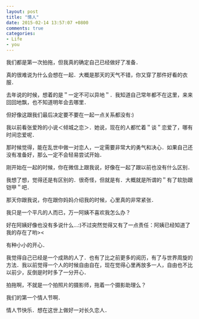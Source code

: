 ```yaml
---
layout: post
title: "情人"
date: 2015-02-14 13:57:07 +0800
comments: true
categories:
- Life
- you
---
```


我们都是第一次拍拖，但我真的确定自己已经做好了准备．
<!--more-->

真的很难说为什么会想在一起．大概是那天的天气不错，你又穿了那件好看的衣服．

去年说的时候，想着的是＂一定不可以异地＂．我知道自己常年都不在这里，来来回回地飘，也不知道明年会去哪里．

但好像这跟我们最后决定要不要在一起一点关系都没有:)

我以前看张爱玲的小说＜倾城之恋＞．她说，现在的人都忙着＂谈＂恋爱了，哪有时间恋爱呢．

那时候觉得，能在乱世中做一对恋人，一定需要非常大的勇气和决心．如果自己还没有准备好，那么一定不会轻易尝试开始．

刚开始在一起的时候，你在微信上跟我说，好像在一起了跟以前也没有什么区别．

我想了想，觉得还是有区别的．很奇怪，但就是有．大概就是所谓的＂有了软肋跟铠甲＂吧．

那天你跟我说，你在跟你妈妈介绍我的时候，心里真的非常紧张．

我只是一个平凡的人而已，万一阿姨不喜欢我怎么办？

好在阿姨好像也没有多说什么…:)不过突然觉得又有了一点责任：阿姨已经知道了我的存在了哟><

有种小小的开心．

我觉得自己已经是一个成熟的人了．也有了比之前更多的阅历，有了与世界周旋的方法．我以前觉得一个人的时候自由自在，现在觉得心里再放多一人，自由也不比以前少，反倒是时时多了一分开心．

拍拖啊，不就是一个拍照片的摄影师，拖着一个摄影助理么？

我们的第一个情人节啊．

情人节快乐．想在这世上做好一对长久恋人．